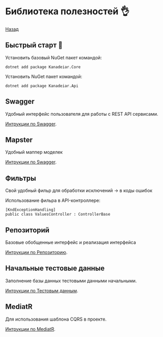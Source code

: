 # Библиотека полезностей :ok_hand:

[Назад](./../README.md)

## Быстрый старт :rocket:

Установить базовый NuGet пакет командой:
```sharp
dotnet add package Kanadeiar.Core
```

Установить NuGet пакет командой:
```sharp
dotnet add package Kanadeiar.Api
```

## Swagger

Удобный интерфейс пользователя для работы с REST API сервисами.

[Интрукции по Swagger](./Docs/Swagger.md).

## Mapster

Удобный маппер моделек

[Интрукции по Swagger](./Docs/Mapster.md).

## Фильтры

Свой удобный фильр для обработки исключений -> в коды ошибок

Использование фильра в API-контроллере:
```sharp
[KndExceptionHandling]
public class ValuesController : ControllerBase
```

## Репозиторий

Базовые обобщенные интерфейс и реализация интерфейса

[Интрукции по Репозиторию](./Docs/Repository.md).

## Начальные тестовые данные

Заполнение базы данных тестовыми данными начальными.

[Интрукции по Тестовым данным](./Docs/TestData.md).

## MediatR

Для использования шаблона CQRS в проекте.

[Интрукции по MediatR](./Docs/MediatR.md).